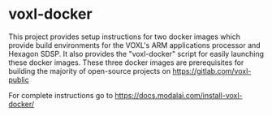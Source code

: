 # voxl-docker

This project provides setup instructions for two docker images which provide build environments for the VOXL's ARM applications processor and Hexagon SDSP. It also provides the "voxl-docker" script for easily launching these docker images. These three docker images are prerequisites for building the majority of open-source projects on https://gitlab.com/voxl-public

For complete instructions go to https://docs.modalai.com/install-voxl-docker/

